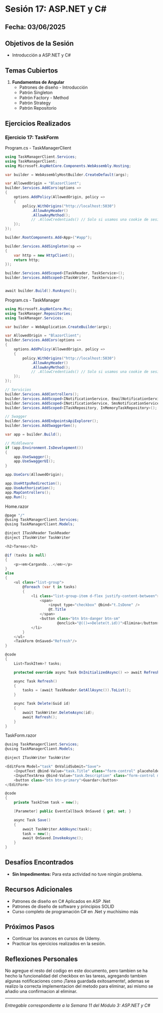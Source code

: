 # Sesión 17: ASP.NET y C#

## Fecha: 03/06/2025

## Objetivos de la Sesión

- Introducción a ASP.NET y C#

## Temas Cubiertos

1. **Fundamentos de Angular**
   - Patrones de diseño - Introducción
   - Patrón Singleton
   - Patrón Factory - Method
   - Patrón Strategy
   - Patrón Repositorio

## Ejercicios Realizados

### Ejercicio 17: TaskForm

Program.cs - TaskManagerClient
```c#
using TaskManagerClient.Services;
using TaskManagerClient;
using Microsoft.AspNetCore.Components.WebAssembly.Hosting;

var builder = WebAssemblyHostBuilder.CreateDefault(args);

var AllowedOrigin = "BlazorClient";
builder.Services.AddCors(options =>
{
    options.AddPolicy(AllowedOrigin, policy =>
    {
        policy.WithOrigins("http://localhost:5030")
            .AllowAnyHeader()
            .AllowAnyMethod();
            // .AllowCredentiads() // Solo si usamos una cookie de sesión
    });
});

builder.RootComponents.Add<App>("#app");

builder.Services.AddSingleton(sp =>
{
    var http = new HttpClient();
    return http;
});

builder.Services.AddScoped<ITaskReader, TaskService>();
builder.Services.AddScoped<ITaskWriter, TaskService>();


await builder.Build().RunAsync();
```

Program.cs - TaskManager
```cs
using Microsoft.AspNetCore.Mvc;
using TaskManager.Repositories;
using TaskManager.Services;

var builder = WebApplication.CreateBuilder(args);

var AllowedOrigin = "BlazorClient";
builder.Services.AddCors(options =>
{
    options.AddPolicy(AllowedOrigin, policy =>
    {
        policy.WithOrigins("http://localhost:5030")
            .AllowAnyHeader()
            .AllowAnyMethod();
            // .AllowCredentiads() // Solo si usamos una cookie de sesión
    });
});

// Servicios
builder.Services.AddControllers();
builder.Services.AddScoped<INotificationService, EmailNotificationService>();
builder.Services.AddScoped<INotificationService, SmsNotificationService>();
builder.Services.AddScoped<ITaskRepository, InMemoryTaskRepository>();

// Swagger
builder.Services.AddEndpointsApiExplorer();
builder.Services.AddSwaggerGen();

var app = builder.Build();

// Middleware
if (app.Environment.IsDevelopment())
{
    app.UseSwagger();
    app.UseSwaggerUI();
}

app.UseCors(AllowedOrigin);

app.UseHttpsRedirection();
app.UseAuthorization();
app.MapControllers();
app.Run();
```

Home.razor
```cs
@page "/"
@using TaskManagerClient.Services;
@using TaskManagerClient.Models;

@inject ITaskReader TaskReader 
@inject ITaskWriter TaskWriter 

<h2>Tareas</h2>

@if (tasks is null)
{
    <p><em>Cargando...</em></p>
}
else
{
    <ul class="list-group">
        @foreach (var t in tasks)
        {
            <li class="list-group-item d-flex justify-content-between">
                <span>
                    <input type="checkbox" @bind="t.IsDone" />
                    @t.Title
                </span>
                <button class="btn btn-danger btn-sm"
                        @onclick="@(()=>Delete(t.id))">Elimina</button>
            </li>
        }
    </ul>
    <TaskForm OnSaved="Refresh"/>
}

@code
{
    List<TaskItem>? tasks;

    protected override async Task OnInitializedAsync() => await Refresh();

    async Task Refresh()
    {
        tasks = (await TaskReader.GetAllAsync()).ToList();
    }

    async Task Delete(Guid id)
    {
        await TaskWriter.DeleteAsync(id);
        await Refresh();
    }
}
```

TaskForm.razor
```cs
@using TaskManagerClient.Services;
@using TaskManagerClient.Models;

@inject ITaskWriter TaskWriter 

<EditForm Model="task" OnValidSubmit="Save">
    <InputText @bind-Value="task.Title" class="form-control" placeholder="Titulo"/>
    <InputTextArea @bind-Value="task.Description" class="form-control my-2" placeholder="Descripción"/>
    <button class="btn btn-primary">Guardar</button>
</EditForm>

@code
{
    private TaskItem task = new();

    [Parameter] public EventCallback OnSaved { get; set; }

    async Task Save()
    {
        await TaskWriter.AddAsync(task);
        task = new();
        await OnSaved.InvokeAsync();
    }
}
```

## Desafíos Encontrados

- **Sin Impedimentos:** Para esta actividad no tuve ningún problema. 

## Recursos Adicionales

- Patrones de diseño en C# Aplicados en ASP .Net
- Patrones de diseño de software y principios SOLID
- Curso completo de programación C# en .Net y muchísimo más

## Próximos Pasos

- Continuar los avances en cursos de Udemy. 
- Practicar los ejercicios realizados en la sesión.

## Reflexiones Personales

No agregue el resto del codigo en este documento, pero tambien se ha hecho la funcionalidad del checkbox en las tareas, agregando tambien algunas notificaciones como ¡Tarea guardada exitosamente!, ademas se realizo la correcta implementacion del metodo para eliminar, asi mismo se añadio una confirmacion al eliminar.

---

*Entregable correspondiente a la Semana 11 del Módulo 3: ASP.NET y C#*
